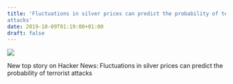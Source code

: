 ```yaml
---
title: 'Fluctuations in silver prices can predict the probability of terrorist
attacks'
date: 2019-10-09T01:19:00+01:00
draft: false
---
```


![](https://ifttt.com/images/no_image_card.png)  

New top story on Hacker News: Fluctuations in silver prices can predict the probability of terrorist attacks